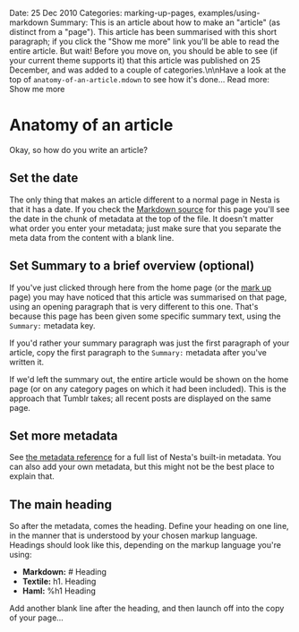 Date: 25 Dec 2010
Categories: marking-up-pages, examples/using-markdown
Summary: This is an article about how to make an "article" (as distinct from a "page"). This article has been summarised with this short paragraph; if you click the "Show me more" link you'll be able to read the entire article. But wait! Before you move on, you should be able to see (if your current theme supports it) that this article was published on 25 December, and was added to a couple of categories.\n\nHave a look at the top of `anatomy-of-an-article.mdown` to see how it's done&hellip;
Read more: Show me more

# Anatomy of an article

Okay, so how do you write an article?

## Set the date

The only thing that makes an article different to a normal page in Nesta
is that it has a date. If you check the [Markdown source][source] for
this page you'll see the date in the chunk of metadata at the top of the
file. It doesn't matter what order you enter your metadata; just make
sure that you separate the meta data from the content with a blank line.

[source]: https://github.com/gma/nesta-demo-content/raw/master/pages/anatomy-of-an-article.mdown

## Set Summary to a brief overview (optional)

If you've just clicked through here from the home page (or the [mark
up](/marking-up-pages) page) you may have noticed that this article was
summarised on that page, using an opening paragraph that is very
different to this one. That's because this page has been given some
specific summary text, using the `Summary:` metadata key.

If you'd rather your summary paragraph was just the first paragraph of
your article, copy the first paragraph to the `Summary:` metadata after
you've written it.

If we'd left the summary out, the entire article would be shown on the
home page (or on any category pages on which it had been included). This
is the approach that Tumblr takes; all recent posts are displayed on the
same page.

## Set more metadata

See [the metadata reference][reference] for a full list of Nesta's
built-in metadata. You can also add your own metadata, but this might
not be the best place to explain that.

[reference]: http://effectif.com/nesta/metadata-reference

## The main heading

So after the metadata, comes the heading. Define your heading on one
line, in the manner that is understood by your chosen markup language.
Headings should look like this, depending on the markup language you're
using:

 * **Markdown:** # Heading
 * **Textile:** h1. Heading
 * **Haml:** %h1 Heading

Add another blank line after the heading, and then launch off into the
copy of your page...
